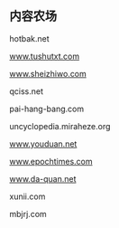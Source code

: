 ## 内容农场

hotbak.net 

www.tushutxt.com 

www.sheizhiwo.com 

qciss.net 

pai-hang-bang.com 

uncyclopedia.miraheze.org 

www.youduan.net 

www.epochtimes.com 

www.da-quan.net 

xunii.com 

mbjrj.com 

